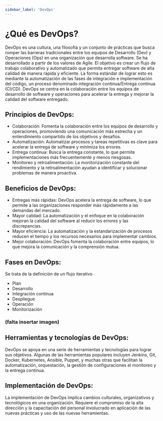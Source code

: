 ```yaml
---
sidebar_label: 'DevOps'
---
```


# ¿Qué es DevOps?

DevOps es una cultura, una filosofía y un conjunto de prácticas que busca romper las barreras tradicionales entre los equipos de Desarrollo (Dev) y Operaciones (Ops) en una organización que desarrolla software. Se ha desarrollado a partir de los valores de Agile. El objetivo es crear un flujo de trabajo colaborativo y automatizado que permita entregar software de alta calidad de manera rápida y eficiente. La forma estándar de lograr esto es mediante la automatización de las fases de integración e implementación del código, un proceso denominado integración continua/Entrega continua (CI/CD).
DevOps se centra en la colaboración entre los equipos de desarrollo de software y operaciones para acelerar la entrega y mejorar la calidad del software entregado.

## Principios de DevOps:

- Colaboración: Fomenta la colaboración entre los equipos de desarrollo y operaciones, promoviendo una comunicación más estrecha y un entendimiento compartido de los objetivos y desafíos.
- Automatización: Automatizar procesos y tareas repetitivas es clave para acelerar la entrega de software y minimiza los errores.
- Entrega continua: Busca la entrega constante, lo que permite implementaciones más frecuentemente y menos riesgosas.
- Monitoreo y retroalimentación: La monitorización constante del rendimiento y la retroalimentación ayudan a identificar y solucionar problemas de manera proactiva.

## Beneficios de DevOps:

- Entregas más rápidas: DevOps acelera la entrega de software, lo que permite a las organizaciones responder más rápidamente a las demandas del mercado.
- Mayor calidad: La automatización y el enfoque en la colaboración mejoran la calidad del software al reducir los errores y las discrepancias.
- Mayor eficiencia: La automatización y la estandarización de procesos reducen el tiempo y los recursos necesarios para implementar cambios.
- Mejor colaboración: DevOps fomenta la colaboración entre equipos, lo que mejora la comunicación y la comprensión mutua.

## Fases en DevOps:

Se trata de la definición de un flujo iterativo
- Plan
- Desarrollo
- Integración continua
- Despliegue
- Operación
- Monitorización
  
### (falta insertar imagen)

## Herramientas y tecnologías de DevOps:

DevOps se apoya en una serie de herramientas y tecnologías para lograr sus objetivos. Algunas de las herramientas populares incluyen Jenkins, Git, Docker, Kubernetes, Ansible, Puppet, y muchas otras que facilitan la automatización, orquestación, la gestión de configuraciones el monitoreo y la entrega continua.

## Implementación de DevOps:

La implementación de DevOps implica cambios culturales, organizativos y tecnológicos en una organización. Requiere el compromiso de la alta dirección y la capacitación del personal involucrado en aplicación de las nuevas prácticas y uso de las nuevas herramientas.
